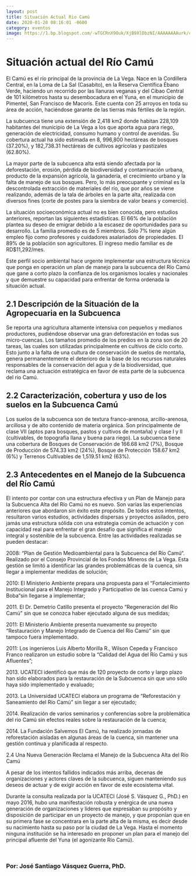 ```yaml
---
layout: post
title: Situación Actual Rio Camú
date: 2020-01-28 08:16:01 -0600
category: eventos
image: https://1.bp.blogspot.com/-wTGCRnX9Ouk/XjB9XlDbzNI/AAAAAAAAurk/cIWnpJh5aXAZIKZT35dvhf4uxlQEfJTPACLcBGAsYHQ/s200/IMG_5330.jpg
---
```

<html>
<head>
	
</head>
<body>
<h1>Situaci&oacute;n actual del R&iacute;o Cam&uacute;</h1>

<p>El Cam&uacute; es el r&iacute;o principal de la provincia de La Vega. Nace en la Cordillera Central, en la Loma de La Sal (Casabito), en la Reserva Cient&iacute;fica &Eacute;bano Verde, haciendo un recorrido por las llanuras veganas y del Cibao Central de 101 kil&oacute;metros hasta su desembocadura en el Yuna, en el municipio de Pimentel, San Francisco de Macor&iacute;s. Este cuenta con 25 arroyos en toda su &aacute;rea de acci&oacute;n, haci&eacute;ndose garante de las tierras m&aacute;s f&eacute;rtiles de la regi&oacute;n.</p>

<p>La subcuenca tiene una extensi&oacute;n de 2,418 km2 donde habitan 228,109 habitantes del municipio de La Vega a los que aporta agua para riego, generaci&oacute;n de electricidad, consumo humano y control de avenidas. Su cobertura actual ha sido estimada en 8, 996,800 hect&aacute;reas de bosques (37.20%), y 182,738.31 hect&aacute;reas de cultivos agr&iacute;colas y pastizales (62.80%).</p>

<p>La mayor parte de la subcuenca alta est&aacute; siendo afectada por la deforestaci&oacute;n, erosi&oacute;n, p&eacute;rdida de biodiversidad y contaminaci&oacute;n urbana, producto de la expansi&oacute;n agr&iacute;cola, la ganader&iacute;a, el crecimiento urbano y la falta de manejo de sus bosques. Pero, lo m&aacute;s preocupante y criminal es la descontrolada extracci&oacute;n de materiales del r&iacute;o, que por a&ntilde;os se viene realizando, adem&aacute;s de la tala de &aacute;rboles en la parte alta, realizada con diversos fines (corte de postes para la siembra de valor beans y comercio).</p>

<p>La situaci&oacute;n socioecon&oacute;mica actual no es bien conocida, pero estudios anteriores, reportan las siguientes estad&iacute;sticas. El 66% de la poblaci&oacute;n plantea su deseo de emigrar debido a la escasez de oportunidades para su desarrollo. La familia promedio es de 5 miembros. S&oacute;lo 7% tiene alg&uacute;n empleo fijo como profesores y cuidadores asalariados de propiedades. El 89% de la poblaci&oacute;n son agricultores. El ingreso medio familiar es de RD$11,292/mes.</p>

<p>Este perfil socio ambiental hace urgente implementar una estructura t&eacute;cnica que ponga en operaci&oacute;n un plan de manejo para la subcuenca del R&iacute;o Cam&uacute; que gane a corto plazo la confianza de los organismos locales y nacionales y que demuestre su capacidad para enfrentar de forma ordenada la situaci&oacute;n actual.</p>

<h2>2.1 Descripci&oacute;n de la Situaci&oacute;n de la Agropecuaria en la Subcuenca</h2>

<p>Se reporta una agricultura altamente intensiva con peque&ntilde;os y medianos productores, pudi&eacute;ndose observar una gran deforestaci&oacute;n en todas sus micro-cuencas. Los tama&ntilde;os promedio de los predios en la zona son de 20 tareas, las cuales son utilizadas principalmente en cultivos de ciclo corto. Esto junto a la falta de una cultura de conservaci&oacute;n de suelos de monta&ntilde;a, genera permanentemente el deterioro de la base de los recursos naturales responsables de la conservaci&oacute;n del agua y de la biodiversidad, que reclama una actuaci&oacute;n estrat&eacute;gica en favor de esta parte de la subcuenca del rio Cam&uacute;.</p>

<h2>2.2 Caracterizaci&oacute;n, cobertura y uso de los suelos en la Subcuenca Cam&uacute;</h2>

<p>Los suelos de la subcuenca son de textura franco-arenosa, arcillo-arenosa, arcillosa y de alto contenido de materia org&aacute;nica. Son principalmente de clase VII (aptos para bosques, pastos y cultivos de monta&ntilde;a) y clase I y II (cultivables, de topograf&iacute;a llana y buena para riego). La subcuenca tiene una cobertura de Bosques de Conservaci&oacute;n de 166.68 km2 (7%), Bosque de Producci&oacute;n de 574.33 km2 (24%), Bosque de Protecci&oacute;n 158.67 km2 (6%) y Terrenos Cultivables de 1,519.51 km2 (63%).</p>

<h2>2.3 Antecedentes en el Manejo de la Subcuenca del R&iacute;o Cam&uacute;</h2>

<p>El intento por contar con una estructura efectiva y un Plan de Manejo para la Subcuenca Alta del R&iacute;o Cam&uacute; no es nuevo. Son varias las experiencias anteriores que abordaron sin &eacute;xito este prop&oacute;sito. De todos estos intentos, resultaron varios estudios, actividades dispersas y proyectos asilados, pero jam&aacute;s una estructura s&oacute;lida con una estrategia com&uacute;n de actuaci&oacute;n y con capacidad real para enfrentar el gran desaf&iacute;o que significa el manejo integral y sostenible de la subcuenca. Entre las actividades realizadas se pueden destacar:</p>

<p>2008: &ldquo;Plan de Gesti&oacute;n Medioambiental para la Subcuenca del R&iacute;o Cam&uacute;&ldquo;. Realizado por el Consejo Provincial de los Fondos Mineros de La Vega. Esta gesti&oacute;n se limit&oacute; a identificar las grandes problem&aacute;ticas de la cuenca, sin llegar a implementar medidas de soluci&oacute;n;</p>

<p>2010: El Ministerio Ambiente prepara una propuesta para el &ldquo;Fortalecimiento Institucional para el Manejo Integrado y Participativo de las cuenca Cam&uacute; y Boba&ldquo;sin llegarse a implementar;</p>

<p>2011. El Dr. Demetrio Catillo presenta el proyecto &ldquo;Regeneraci&oacute;n del Rio Cam&uacute;&rdquo; sin que se conozca haber ejecutado alguna de sus medidas;</p>

<p>2011: El Ministerio Ambiente presenta nuevamente su proyecto &ldquo;Restauraci&oacute;n y Manejo Integrado de Cuenca del Rio Cam&uacute;&rdquo; sin que tampoco fuera implementado.</p>

<p>2011: Los ingenieros Luis Alberto Morilla R., Wilson Cepeda y Francisco Franco realizaron un estudio sobre la &ldquo;Calidad del Agua del R&iacute;o Cam&uacute; y sus Afluentes&rdquo;;</p>

<p>2013. UCATECI identific&oacute; que m&aacute;s de 120 proyecto de corto y largo plazo han sido elaborados para la restauraci&oacute;n de la Subcuenca sin que uno s&oacute;lo haya sido implementado y evaluado;</p>

<p>2013. La Universidad UCATECI elabora un programa de &ldquo;Reforestaci&oacute;n y Saneamiento del R&iacute;o Cam&uacute;&rdquo; sin llegar a ser ejecutado;</p>

<p>2014. Realizaci&oacute;n de varios seminarios y conferencias sobre la problem&aacute;tica del rio Cam&uacute; sin efectos reales sobre la restauraci&oacute;n de la cuenca;</p>

<p>2014. La Fundaci&oacute;n Salvemos El Cam&uacute;, ha realizado jornadas de reforestaci&oacute;n aisladas en algunas &aacute;reas de la cuenca, sin mantener una gesti&oacute;n continua y planificada al respecto.</p>

<p>2.4 Una Nueva Generaci&oacute;n Reclama el Manejo de la Subcuenca Alta del R&iacute;o Cam&uacute;</p>

<p>A pesar de los intentos fallidos indicados m&aacute;s arriba, decenas de organizaciones y actores claves de la subcuenca, siguen manteniendo sus deseos de actuar y de exigir acci&oacute;n en favor de este ecosistema vital.</p>

<p>Durante la consulta realizada por la UCATECI (Jos&eacute; S. V&aacute;squez G., PhD.) en mayo 2016, hubo una manifestaci&oacute;n robusta y en&eacute;rgica de una nueva generaci&oacute;n de organizaciones y l&iacute;deres que expresaban su prop&oacute;sito y disposici&oacute;n de participar en un proyecto de manejo, y que propon&iacute;an que en su primera fase se concentrara en la parte alta de la misma, es decir desde su nacimiento hasta su paso por la ciudad de La Vega. Hasta el momento ninguna instituci&oacute;n se ha interesado en proponer un plan para el manejo del principal afluente del Yuna (el agonizante R&iacute;o Cam&uacute;).</p>

<p>&nbsp;</p>

<h3>Por: Jos&eacute; Santiago V&aacute;squez Guerra, PhD.</h3>
</body>
</html>

